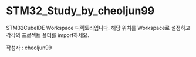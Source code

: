 # STM32_Study_by_cheoljun99

STM32CubeIDE Workspace 디렉토리입니다. 
해당 위치를 Workspace로 설정하고 각각의 프로젝트 폴더를 import하세요.

작성자 : cheoljun99